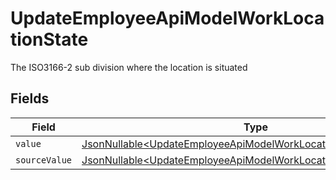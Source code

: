 # UpdateEmployeeApiModelWorkLocationState

The ISO3166-2 sub division where the location is situated


## Fields

| Field                                                                                                                                              | Type                                                                                                                                               | Required                                                                                                                                           | Description                                                                                                                                        |
| -------------------------------------------------------------------------------------------------------------------------------------------------- | -------------------------------------------------------------------------------------------------------------------------------------------------- | -------------------------------------------------------------------------------------------------------------------------------------------------- | -------------------------------------------------------------------------------------------------------------------------------------------------- |
| `value`                                                                                                                                            | [JsonNullable\<UpdateEmployeeApiModelWorkLocationStateValue>](../../models/components/UpdateEmployeeApiModelWorkLocationStateValue.md)             | :heavy_minus_sign:                                                                                                                                 | N/A                                                                                                                                                |
| `sourceValue`                                                                                                                                      | [JsonNullable\<UpdateEmployeeApiModelWorkLocationStateSourceValue>](../../models/components/UpdateEmployeeApiModelWorkLocationStateSourceValue.md) | :heavy_minus_sign:                                                                                                                                 | N/A                                                                                                                                                |
